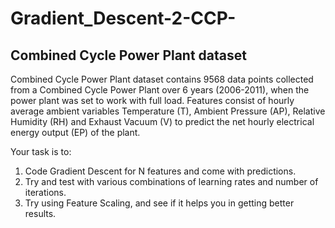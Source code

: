 # Gradient_Descent-2-CCP-

## Combined Cycle Power Plant dataset

Combined Cycle Power Plant dataset contains 9568 data points collected from a Combined Cycle Power Plant over 6 years (2006-2011),
when the power plant was set to work with full load. Features consist of hourly average ambient variables Temperature (T), Ambient Pressure (AP),
Relative Humidity (RH) and Exhaust Vacuum (V) to predict the net hourly electrical energy output (EP) of the plant.

Your task is to:
1. Code Gradient Descent for N features and come with predictions.
2. Try and test with various combinations of learning rates and number of iterations.
3. Try using Feature Scaling, and see if it helps you in getting better results. 
